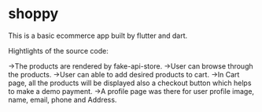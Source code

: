# shoppy

This is a basic ecommerce app built by flutter and dart.

Hightlights of the source code:

->The products are rendered by fake-api-store.
->User can browse through the products.
->User can able to add desired products to cart.
->In Cart page, all the products will be displayed also a checkout button which helps to make a demo payment.
->A profile page was there for user profile image, name, email, phone and Address.

